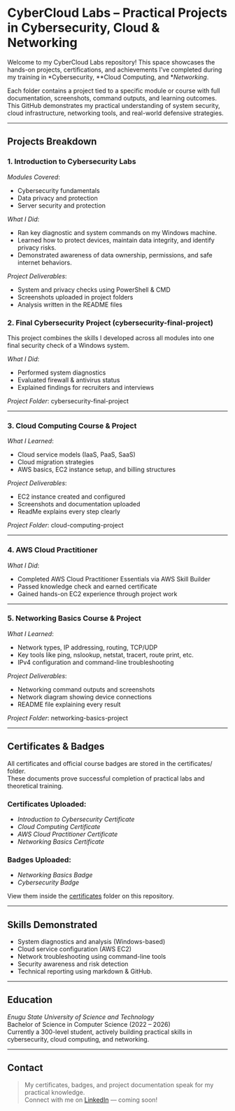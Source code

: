 #  CyberCloud Labs – Practical Projects in Cybersecurity, Cloud & Networking

Welcome to my CyberCloud Labs repository! This space showcases the hands-on projects, certifications, and achievements I’ve completed during my training in *Cybersecurity, **Cloud Computing, and **Networking*.

Each folder contains a project tied to a specific module or course with full documentation, screenshots, command outputs, and learning outcomes. This GitHub demonstrates my practical understanding of system security, cloud infrastructure, networking tools, and real-world defensive strategies.

---

##  Projects Breakdown

###  1. Introduction to Cybersecurity Labs
*Modules Covered*:
- Cybersecurity fundamentals
- Data privacy and protection
- Server security and protection

*What I Did*:
- Ran key diagnostic and system commands on my Windows machine.
- Learned how to protect devices, maintain data integrity, and identify privacy risks.
- Demonstrated awareness of data ownership, permissions, and safe internet behaviors.

*Project Deliverables*:
- System and privacy checks using PowerShell & CMD
- Screenshots uploaded in project folders
- Analysis written in the README files

###  2. Final Cybersecurity Project (cybersecurity-final-project)
This project combines the skills I developed across all modules into one final security check of a Windows system.

*What I Did*:
- Performed system diagnostics
- Evaluated firewall & antivirus status
- Explained findings for recruiters and interviews

*Project Folder*: cybersecurity-final-project

---

###  3. Cloud Computing Course & Project
*What I Learned*:
- Cloud service models (IaaS, PaaS, SaaS)
- Cloud migration strategies
- AWS basics, EC2 instance setup, and billing structures

*Project Deliverables*:
- EC2 instance created and configured
- Screenshots and documentation uploaded
- ReadMe explains every step clearly

*Project Folder*: cloud-computing-project

---

###  4. AWS Cloud Practitioner
*What I Did*:
- Completed AWS Cloud Practitioner Essentials via AWS Skill Builder
- Passed knowledge check and earned certificate
- Gained hands-on EC2 experience through project work

---

###  5. Networking Basics Course & Project
*What I Learned*:
- Network types, IP addressing, routing, TCP/UDP
- Key tools like ping, nslookup, netstat, tracert, route print, etc.
- IPv4 configuration and command-line troubleshooting

*Project Deliverables*:
- Networking command outputs and screenshots
- Network diagram showing device connections
- README file explaining every result

*Project Folder*: networking-basics-project

---

##  Certificates & Badges

All certificates and official course badges are stored in the certificates/ folder.  
These documents prove successful completion of practical labs and theoretical training.

###  Certificates Uploaded:
- *Introduction to Cybersecurity Certificate*
- *Cloud Computing Certificate*
- *AWS Cloud Practitioner Certificate*
- *Networking Basics Certificate*

###  Badges Uploaded:
- *Networking Basics Badge*
- *Cybersecurity Badge*

 View them inside the [certificates](https://github.com/anukwelugodson/cybercloud-labs/tree/main/certificates) folder on this repository.

---

## Skills Demonstrated

-  System diagnostics and analysis (Windows-based)
-  Cloud service configuration (AWS EC2)
-  Network troubleshooting using command-line tools
-  Security awareness and risk detection
-  Technical reporting using markdown & GitHub.

---

##  Education

*Enugu State University of Science and Technology*  
Bachelor of Science in Computer Science (2022 – 2026)  
Currently a 300-level student, actively building practical skills in cybersecurity, cloud computing, and networking.

---

##  Contact

> My certificates, badges, and project documentation speak for my practical knowledge.  
> Connect with me on [LinkedIn](https://linkedin.com) — coming soon!